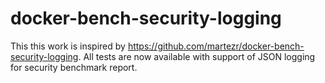 # docker-bench-security-logging

This this work is inspired by https://github.com/martezr/docker-bench-security-logging.
All tests are now available with support of JSON logging for security benchmark report.
